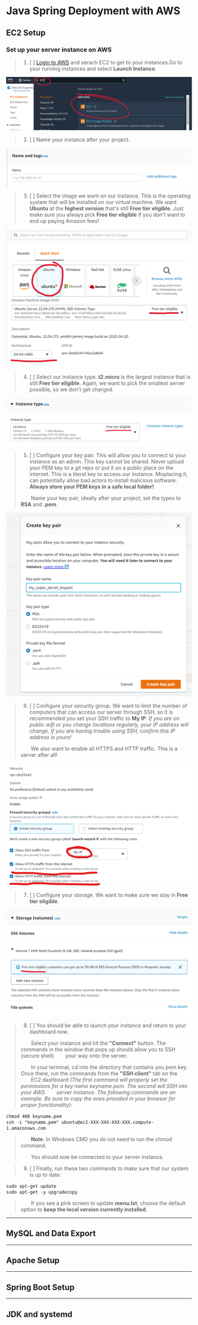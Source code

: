# Java Spring Deployment with AWS

## EC2 Setup

### Set up your server instance on AWS

> 1. [ ] [Login to AWS](https://signin.aws.amazon.com/signin?redirect_uri=https%3A%2F%2Fconsole.aws.amazon.com%2Fec2%2Fv2%2Fhome%3Fstate%3DhashArgs%2523Instances%253Asort%253DinstanceId%26isauthcode%3Dtrue&client_id=arn%3Aaws%3Aiam%3A%3A015428540659%3Auser%2Fec2&forceMobileApp=0&code_challenge=2NOh6S4ks7AdP04QdehoAt3ehxpWm4gvRmfaOb2dCSg&code_challenge_method=SHA-256) and serach EC2 to get to your instances.Go to your running instances and select __Launch Instance__.  

![](/AWS_Deployment_Java/assets/1655222903__step1.png)

> 2. [ ] Name your instance after your project.  

![](/AWS_Deployment_Java/assets/1655222904__step3.png)

> 3. [ ] Select the image we want on our instance. This is the operating system that will be installed on our virtual machine. We want __Ubuntu__ at the __highest version__ that's still __Free tier eligible__. Just make sure you always pick __Free tier eligible__ if you don't want to end up paying Amazon fees!  

![](/AWS_Deployment_Java/assets/1655222904__step4.png)

> 4. [ ] Select our instance type. __t2.micro__ is the largest instance that is still __Free tier eligible__. Again, we want to pick the smallest server possible, so we don't get charged.  

![](/AWS_Deployment_Java/assets/1655222905__step5.png)

> 5. [ ] Configure your key pair. This will allow you to connect to your instance as an admin. This key cannot be shared. Never upload your PEM key to a git repo or put it on a public place on the internet. This is a literal key to access our instance. Misplacing it, can potentially allow bad actors to install malicious software. __Always store your PEM keys in a safe local folder!__  
> 
>&nbsp;&nbsp;&nbsp;&nbsp;&nbsp;&nbsp;&nbsp;Name your key pair, ideally after your project, set the types to __RSA__ and __.pem__.  

![](/AWS_Deployment_Java/assets/1655222905__step6.png)

> 6. [ ] Configure your security group. We want to limit the number of computers that can access our server through SSH, so it is recommended you set your SSH traffic to __My IP__. _If you are on public wifi or you change locations regularly, your IP address will change. If you are having trouble using SSH, confirm this IP address is yours!_  
>
>&nbsp;&nbsp;&nbsp;&nbsp;&nbsp;&nbsp;&nbsp;We also want to enable all HTTPS and HTTP traffic. This is a server after all!  

![](/AWS_Deployment_Java/assets/1655223575__step7.png)

> 7. [ ] Configure your storage. We want to make sure we stay in __Free tier eligible__.  

![](/AWS_Deployment_Java/assets/1655222905__step8.png)

> 8. [ ] You should be able to launch your instance and return to your dashboard now.
> 
>&nbsp;&nbsp;&nbsp;&nbsp;&nbsp;&nbsp;&nbsp;Select your instance and hit the __"Connect"__ button. The commands in the window that pops up should allow you to SSH (secure shell) 
>&nbsp;&nbsp;&nbsp;&nbsp;&nbsp;&nbsp;&nbsp;your way onto the server.  
>
>&nbsp;&nbsp;&nbsp;&nbsp;&nbsp;&nbsp;&nbsp;In your terminal, cd into the directory that contains you pem key. Once there, run the commands from the __"SSH client"__ tab on the 
>&nbsp;&nbsp;&nbsp;&nbsp;&nbsp;&nbsp;&nbsp;EC2 dashboard _(The first command will properly set the permissions for a key name keyname.pem. The second will SSH into your AWS 
>&nbsp;&nbsp;&nbsp;&nbsp;&nbsp;&nbsp;&nbsp;server instance. The following commands are an example. Be sure to copy the ones provided in your browser for proper functionality)_:  
```
chmod 400 keyname.pem
ssh -i "keyname.pem" ubuntu@ec2-XXX-XXX-XXX-XXX.compute-1.amazonaws.com
```
>&nbsp;&nbsp;&nbsp;&nbsp;&nbsp;&nbsp;&nbsp;__Note__: In Windows CMD you do not need to run the chmod command.  
>
>&nbsp;&nbsp;&nbsp;&nbsp;&nbsp;&nbsp;&nbsp;You should now be connected to your server instance.  

> 9. [ ] Finally, run these two commands to make sure that our system is up to date:  
```
sudo apt-get update
sudo apt-get -y upgradecopy
```
>&nbsp;&nbsp;&nbsp;&nbsp;&nbsp;&nbsp;&nbsp;If you see a pink screen to update __menu.lst__, choose the default option to __keep the local version currently installed__.  
***

## MySQL and Data Export

***

## Apache Setup

***

## Spring Boot Setup

***

## JDK and systemd
